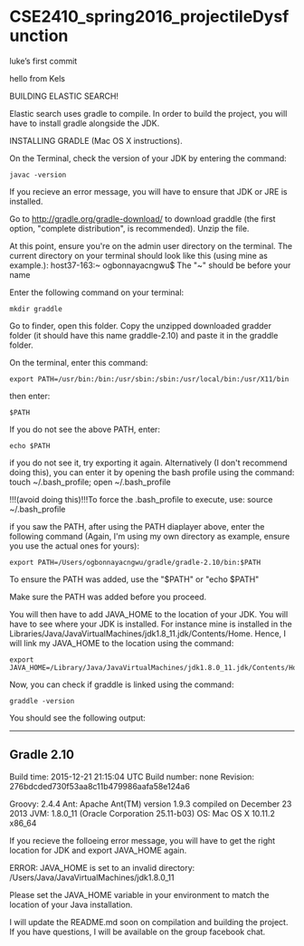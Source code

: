 # CSE2410_spring2016_projectileDysfunction

luke’s first commit

hello from Kels




BUILDING ELASTIC SEARCH!

Elastic search uses gradle to compile. In order to build the project, you will have to install 
gradle alongside the JDK. 

INSTALLING GRADLE (Mac OS X instructions).

On the Terminal, check the version of your JDK by entering the command:

    javac -version

If you recieve an error message, you will have to ensure that JDK or JRE is installed.

Go to http://gradle.org/gradle-download/ to download graddle (the first option, "complete distribution", is 
recommended). Unzip the file.

At this point, ensure you're on the admin user directory on the terminal. The current directory on your 
terminal should look like this (using mine as example.): host37-163:~ ogbonnayacngwu$ 
The "~" should be before your name 

Enter the following command on your terminal:

    mkdir graddle

Go to finder, open this folder. Copy the unzipped downloaded gradder folder (it should have this name
graddle-2.10) and paste it in the graddle folder. 

On the terminal, enter this command:

    export PATH=/usr/bin:/bin:/usr/sbin:/sbin:/usr/local/bin:/usr/X11/bin

then enter:

    $PATH 

If you do not see the above PATH, enter:

    echo $PATH

if you do not see it, try exporting it again. 
Alternatively (I don't recommend doing this), you can enter it by opening the bash profile using the command:
    touch ~/.bash_profile; open ~/.bash_profile
        
!!!(avoid doing this)!!!To force the .bash_profile to execute, use: source ~/.bash_profile

if you saw the PATH, after using the PATH diaplayer above, enter the following command (Again, I'm using my 
own directory as example, ensure you use the actual ones for yours):

    export PATH=/Users/ogbonnayacngwu/gradle/gradle-2.10/bin:$PATH

To ensure the PATH was added, use the "$PATH" or "echo $PATH"

Make sure the PATH was added before you proceed.

You will then have to add JAVA_HOME to the location of your JDK. You will have to see where your JDK is installed.
For instance mine is installed in the Libraries/Java/JavaVirtualMachines/jdk1.8_11.jdk/Contents/Home. Hence, 
I will link my JAVA_HOME to the location using the command:

    export JAVA_HOME=/Library/Java/JavaVirtualMachines/jdk1.8.0_11.jdk/Contents/Home

Now, you can check if graddle is linked using the command:
    
    graddle -version

You should see the following output:

------------------------------------------------------------
Gradle 2.10
------------------------------------------------------------

Build time:   2015-12-21 21:15:04 UTC
Build number: none
Revision:     276bdcded730f53aa8c11b479986aafa58e124a6

Groovy:       2.4.4
Ant:          Apache Ant(TM) version 1.9.3 compiled on December 23 2013
JVM:          1.8.0_11 (Oracle Corporation 25.11-b03)
OS:           Mac OS X 10.11.2 x86_64

If you recieve the folloeing error message, you will have to get the right location for JDK and export JAVA_HOME 
again.

ERROR: JAVA_HOME is set to an invalid directory: /Users/Java/JavaVirtualMachines/jdk1.8.0_11

Please set the JAVA_HOME variable in your environment to match the
location of your Java installation.

I will update the README.md soon on compilation and building the project. If you have questions, I will be
available on the group facebook chat.


